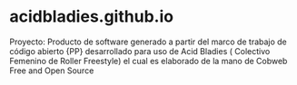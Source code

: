 # acidbladies.github.io
Proyecto: Producto de software generado a partir del marco de trabajo de código abierto {PP} desarrollado para uso de Acid Bladies ( Colectivo Femenino de Roller Freestyle) el cual es elaborado de la mano de Cobweb Free and Open Source
